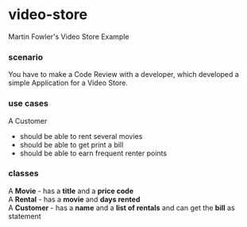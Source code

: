 # video-store
Martin Fowler's Video Store Example

### scenario
You have to make a Code Review with a developer, which developed a simple Application for a Video Store.

### use cases
A Customer 
- should be able to rent several movies
- should be able to get print a bill
- should be able to earn frequent renter points

### classes
A __Movie__ - has a __title__ and a __price code__  
A __Rental__ - has a __movie__ and __days rented__  
A __Customer__ - has a __name__ and a __list of rentals__ and can get the __bill__ as statement  
